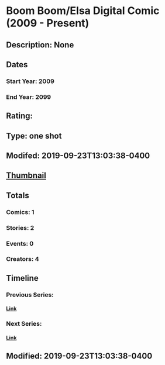 # Boom Boom/Elsa Digital Comic (2009 - Present)
## Description: None
## Dates
### Start Year: 2009
### End Year: 2099
## Rating: 
## Type: one shot
## Modifed: 2019-09-23T13:03:38-0400
## [Thumbnail](http://i.annihil.us/u/prod/marvel/i/mg/b/40/image_not_available.jpg)
## Totals
### Comics: 1
### Stories: 2
### Events: 0
### Creators: 4
## Timeline
### Previous Series: 
#### [Link]()
### Next Series: 
#### [Link]()
## Modified: 2019-09-23T13:03:38-0400